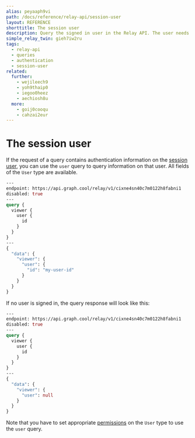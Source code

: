 ```yaml
---
alias: peyaaph9vi
path: /docs/reference/relay-api/session-user
layout: REFERENCE
shorttitle: The session user
description: Query the signed in user in the Relay API. The user needs to be registered with an authentication provider like Auth0 in your GraphQL backend.
simple_relay_twin: gieh7iw2ru
tags:
  - relay-api
  - queries
  - authentication
  - session-user
related:
  further:
    - wejileech9
    - yoh9thaip0
    - iegoo0heez
    - aechiosh8u
  more:
    - goij0cooqu
    - cahzai2eur
---
```


# The session user

If the request of a query contains authentication information on the [session user](!alias-geekae9gah#user-login), you can use the `user` query to query information on that user. All fields of the `User` type are available.

```graphql
---
endpoint: https://api.graph.cool/relay/v1/cixne4sn40c7m0122h8fabni1
disabled: true
---
query {
  viewer {
    user {
      id
    }
  }
}
---
{
  "data": {
    "viewer": {
      "user": {
        "id": "my-user-id"
      }
    }
  }
}
```

If no user is signed in, the query response will look like this:

```graphql
---
endpoint: https://api.graph.cool/relay/v1/cixne4sn40c7m0122h8fabni1
disabled: true
---
query {
  viewer {
    user {
      id
    }
  }
}
---
{
  "data": {
    "viewer": {
      "user": null
    }
  }
}
```

Note that you have to set appropriate [permissions](!alias-iegoo0heez) on the `User` type to use the `user` query.
